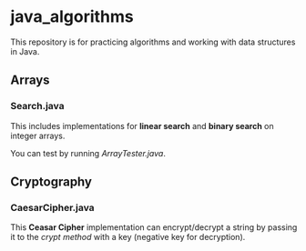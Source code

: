 # java_algorithms

This repository is for practicing algorithms and working with data structures in Java.

## Arrays

### Search.java
This includes implementations for **linear search** and **binary search** on integer arrays.

You can test by running *ArrayTester.java*.

## Cryptography

### CaesarCipher.java

This **Ceasar Cipher** implementation can encrypt/decrypt a string by passing it to the *crypt method* with a key (negative key for decryption).

